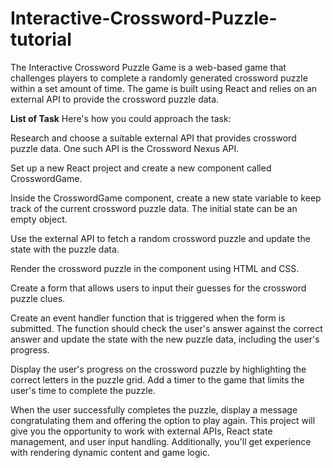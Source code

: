 # Interactive-Crossword-Puzzle-tutorial
The Interactive Crossword Puzzle Game is a web-based game that challenges players to complete a randomly generated crossword puzzle within a set amount of time. The game is built using React and relies on an external API to provide the crossword puzzle data.

**List of Task**
Here's how you could approach the task:

Research and choose a suitable external API that provides crossword puzzle data. One such API is the Crossword Nexus API.

Set up a new React project and create a new component called CrosswordGame.

Inside the CrosswordGame component, create a new state variable to keep track of the current crossword puzzle data. The initial state can be an empty object.

Use the external API to fetch a random crossword puzzle and update the state with the puzzle data.

Render the crossword puzzle in the component using HTML and CSS.

Create a form that allows users to input their guesses for the crossword puzzle clues.

Create an event handler function that is triggered when the form is submitted. The function should check the user's answer against the correct answer and update the state with the new puzzle data, including the user's progress.

Display the user's progress on the crossword puzzle by highlighting the correct letters in the puzzle grid.
Add a timer to the game that limits the user's time to complete the puzzle.

When the user successfully completes the puzzle, display a message congratulating them and offering the option to play again.
This project will give you the opportunity to work with external APIs, React state management, and user input handling. Additionally, you'll get experience with rendering dynamic content and game logic.
